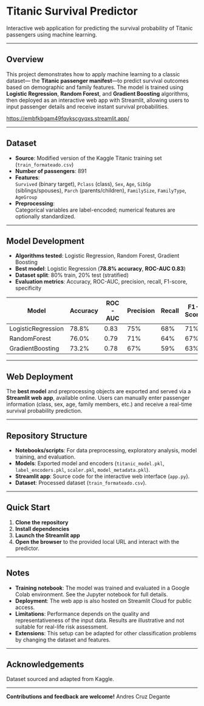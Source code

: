 # Titanic Survival Predictor

Interactive web application for predicting the survival probability of Titanic passengers using machine learning.

---

## Overview

This project demonstrates how to apply machine learning to a classic dataset— the **Titanic passenger manifest**—to predict survival outcomes based on demographic and family features. The model is trained using **Logistic Regression**, **Random Forest**, and **Gradient Boosting** algorithms, then deployed as an interactive web app with Streamlit, allowing users to input passenger details and receive instant survival probabilities.

https://embfkbgam49fqykscgyqxs.streamlit.app/


---

## Dataset

- **Source**: Modified version of the Kaggle Titanic training set (`train_formateado.csv`)
- **Number of passengers**: 891
- **Features**:  
  `Survived` (binary target), `Pclass` (class), `Sex`, `Age`, `SibSp` (siblings/spouses), `Parch` (parents/children), `FamilySize`, `FamilyType`, `AgeGroup`
- **Preprocessing**:  
  Categorical variables are label-encoded; numerical features are optionally standardized.

---

## Model Development

- **Algorithms tested**: Logistic Regression, Random Forest, Gradient Boosting
- **Best model**: Logistic Regression (**78.8% accuracy**, **ROC-AUC 0.83**)
- **Dataset split**: 80% train, 20% test (stratified)
- **Evaluation metrics**: Accuracy, ROC-AUC, precision, recall, F1-score, specificity

| Model               | Accuracy | ROC-AUC | Precision | Recall | F1-Score | Specifity |
|---------------------|----------|---------|-----------|--------|----------|-----------|
| LogisticRegression  | 78.8%    | 0.83    | 75%       | 68%    | 71%      | 85%       |
| RandomForest        | 76.0%    | 0.79    | 71%       | 64%    | 67%      | 84%       |
| GradientBoosting    | 73.2%    | 0.78    | 67%       | 59%    | 63%      | 82%       |

---

## Web Deployment

The **best model** and preprocessing objects are exported and served via a **Streamlit web app**, available online. Users can manually enter passenger information (class, sex, age, family members, etc.) and receive a real-time survival probability prediction.

---

## Repository Structure

- **Notebooks/scripts**: For data preprocessing, exploratory analysis, model training, and evaluation.
- **Models**: Exported model and encoders (`titanic_model.pkl`, `label_encoders.pkl`, `scaler.pkl`, `model_metadata.pkl`).
- **Streamlit app**: Source code for the interactive web interface (`app.py`).
- **Dataset**: Processed dataset (`train_formateado.csv`).

---

## Quick Start

1. **Clone the repository**
2. **Install dependencies**
3. **Launch the Streamlit app**
4. **Open the browser** to the provided local URL and interact with the predictor.

---

## Notes

- **Training notebook**: The model was trained and evaluated in a Google Colab environment. See the Jupyter notebook for full details.
- **Deployment**: The web app is also hosted on Streamlit Cloud for public access.
- **Limitations**: Performance depends on the quality and representativeness of the input data. Results are illustrative and not suitable for real-life risk assessment.
- **Extensions**: This setup can be adapted for other classification problems by changing the dataset and features.

---

## Acknowledgements

Dataset sourced and adapted from Kaggle.

---

**Contributions and feedback are welcome!**
Andres Cruz Degante

